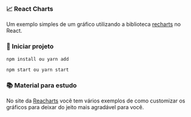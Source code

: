 ### 📈 React Charts
Um exemplo simples de um gráfico utilizando a biblioteca [recharts](https://www.npmjs.com/package/recharts) no React.

### 🚀 Iniciar projeto
```
npm install ou yarn add

npm start ou yarn start
```

### 📚 Material para estudo
No site da [Reacharts](https://recharts.org/en-US/) você tem vários exemplos de como customizar os gráficos para deixar do jeito mais agradável para você.
